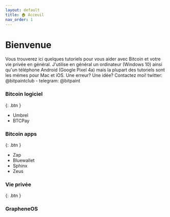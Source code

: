 ```yaml
---
layout: default
title: 🏠 Acceuil
nav_order: 1
---
```


# Bienvenue
Vous trouverez ici quelques tutoriels pour vous aider avec Bitcoin et votre vie privée en général.
J'utilise en général un ordinateur (Windows 10) ainsi qu'un téléphone Android (Google Pixel 4a) mais la plupart des tutoriels sont les mémes pour Mac et iOS.
Une erreur? Une idée? Contactez moi!
		twitter: @bitpaintclub - telegram: @bitpaint

### Bitcoin logiciel
{: .btn }
- Umbrel
- BTCPay


### Bitcoin apps
{: .btn }
- Zap 
- Bluewallet
- Sphinx
- Zeus


### Vie privée
{: .btn }

### GrapheneOS
